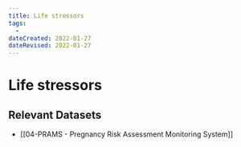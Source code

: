 ```yaml
---
title: Life stressors
tags:
  - 
dateCreated: 2022-01-27
dateRevised: 2022-01-27
---
```

# Life stressors
## Relevant Datasets
- [[04-PRAMS - Pregnancy Risk Assessment Monitoring System]]